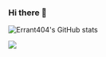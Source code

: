 ### Hi there 👋

![Errant404's GitHub stats](https://github-readme-stats.vercel.app/api?username=errant404&theme=transparent&show_icons=true)

![](https://count.getloli.com/@:Errant404?name=%3AErrant404&theme=rule34&padding=7&offset=0&scale=1.5&pixelated=1&darkmode=auto)

